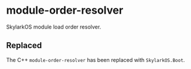 # module-order-resolver
SkylarkOS module load order resolver.

## Replaced
The C++ ```module-order-resolver``` has been replaced with ```SkylarkOS.Boot```.
